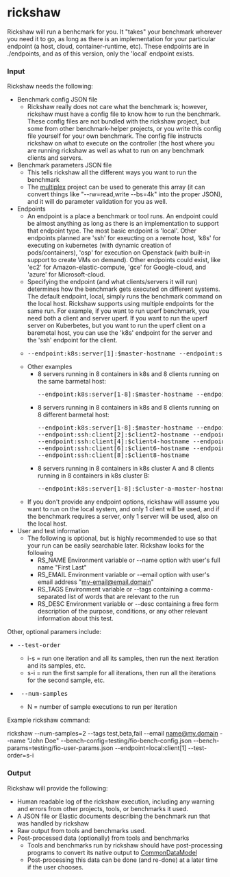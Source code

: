 # rickshaw
Rickshaw will run a benhcmark for you.  It "takes" your benchmark wherever you need it to go, as long as there is an implementation for your particular endpoint (a host, cloud, container-runtime, etc).  These endpoints are in ./endpoints, and as of this version, only the 'local' endpoint exists.  

### Input

Rickshaw needs the following:
- Benchmark config JSON file
  - Rickshaw really does not care what the benchmark is; however, rickshaw must have a config file to know how to run the benchmark.  These config files are not bundled with the rickshaw project, but some from other benchmark-helper projects, or you write this config file yourself for your own benchmark.  The config file instructs rickshaw on what to execute on the controller (the host where you are running rickshaw as well as what to run on any benchmark clients and servers. 
- Benchmark parameters JSON file
  - This tells rickshaw all the different ways you want to run the benchmark
  - The [multiplex](https://github.com/perftool-incubator/multiplex) project can be used to generate this array (it can convert things like "--rw=read,write --bs=4k" into the proper JSON), and it will do parameter validation for you as well.
- Endpoints
  - An endpoint is a place a benchmark or tool runs.  An endpoint could be almost anything as long as there is an implementation to support that endpoint type.  The most basic endpoint is 'local'.  Other endpoints planned are 'ssh' for exeucting on a remote host, 'k8s' for executing on kubernetes (with dynamic creation of pods/containers), 'osp' for execution on Openstack (with built-in support to create VMs on demand).  Other endpoints could exist, like 'ec2' for Amazon-elastic-compute, 'gce' for Google-cloud, and 'azure' for Microsoft-cloud.   
  - Specifying the endpoint (and what clients/servers it will run) determines how the benchmark gets executed on different systems.  The default endpoint, local, simply runs the benchmark command on the local host.  Rickshaw supports using multiple endpoints for the same run.  For example, if you want to run uperf benchmark, you need both a client and server uperf.  If you want to run the uperf server on Kuberbetes, but you want to run the uperf client on a baremetal host, you can use the 'k8s' endpoint for the server and the 'ssh' endpoint for the client.
  - <pre>--endpoint:k8s:server[1]:$master-hostname --endpoint:ssh:client[1]:$client-hostname</pre>
  - Other examples
    - 8 servers running in 8 containers in k8s and 8 clients running on the same barmetal host:  
      <pre>--endpoint:k8s:server[1-8]:$master-hostname --endpoint:ssh:client[1-8]:$client-hostname</pre>
    - 8 servers running in 8 containers in k8s and 8 clients running on 8 different barmetal host:  
      <pre>--endpoint:k8s:server[1-8]:$master-hostname --endpoint:ssh:client[1]:$client1-hostname \
      --endpoint:ssh:client[2]:$client2-hostname --endpoint:ssh:client[3]:$client3-hostname \
      --endpoint:ssh:client[4]:$client4-hostname --endpoint:ssh:client[5]:$client5-hostname \
      --endpoint:ssh:client[6]:$client6-hostname --endpoint:ssh:client[7]:$client7-hostname \
      --endpoint:ssh:client[8]:$client8-hostname </pre>  
    - 8 servers running in 8 containers in k8s cluster A and 8 clients running in 8 containers in k8s cluster B:  
      <pre>--endpoint:k8s:server[1-8]:$cluster-a-master-hostname --endpoint:k8s:client[1-8]:$cluster-b-master-hostname</pre>
  - If you don't provide any endpoint options, rickshaw will assume you want to run on the local system, and only 1 client will be used, and if the benchmark requires a server, only 1 server will be used, also on the local host.  
- User and test information
  - The following is optional, but is highly recommended to use so that your run can be easily searchable later.  Rickshaw looks for the following
    - RS_NAME Environment variable or --name option with user's full name "First Last"
    - RS_EMAIL Environment variable or --email option with user's email address "my-email@email.domain"
    - RS_TAGS Environment variable or --tags containing a comma-separated list of words that are relevant to the run
    - RS_DESC Environment variable or --desc containing a free form description of the purpose, conditions, or any other relevant information about this test.

Other, optional paramers include:
- <pre>--test-order</pre>
  - i-s = run one iteration and all its samples, then run the next iteration and its samples, etc.
  - s-i = run the first sample for all iterations, then run all the iterations for the second sample, etc.
- <pre> --num-samples</pre>
  - N = number of sample executions to run per iteration

Example rickshaw command:

rickshaw --num-samples=2 --tags test,beta,fail --email name@my.domain --name "John Doe"  --bench-config=testing/fio-bench-config.json --bench-params=testing/fio-user-params.json --endpoint=local:client[1] --test-order=s-i
    
  
### Output
  
Rickshaw will provide the following:
- Human readable log of the rickshaw execution, including any warning and errors from other projects, tools, or benchmarks it used.
- A JSON file or Elastic documents describing the benchmark run that was handled by rickshaw
- Raw output from tools and benchmarks used.
- Post-processed data (optionally) from tools and benchmarks
  - Tools and benchmarks run by rickshaw should have post-processing programs to convert its native output to [CommonDataModel](https://github.com/perftool-incubator/CommonDataModel)
  - Post-processing this data can be done (and re-done) at a later time if the user chooses.
  

